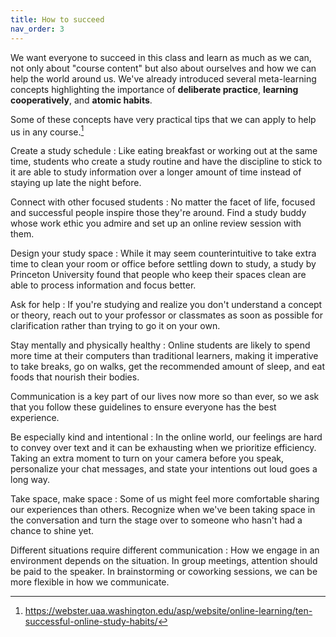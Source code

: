 ```yaml
---
title: How to succeed
nav_order: 3
---
```


We want everyone to succeed in this class and learn as much as we can, not only about "course content" but also about ourselves and how we can help the world around us. We've already introduced several meta-learning concepts highlighting the importance of **deliberate practice**, **learning cooperatively**, and **atomic habits**.

Some of these concepts have very practical tips that we can apply to help us in any course.[^1]

[^1]: <https://webster.uaa.washington.edu/asp/website/online-learning/ten-successful-online-study-habits/>

Create a study schedule
: Like eating breakfast or working out at the same time, students who create a study routine and have the discipline to stick to it are able to study information over a longer amount of time instead of staying up late the night before.

Connect with other focused students
: No matter the facet of life, focused and successful people inspire those they're around. Find a study buddy whose work ethic you admire and set up an online review session with them.

Design your study space
: While it may seem counterintuitive to take extra time to clean your room or office before settling down to study, a study by Princeton University found that people who keep their spaces clean are able to process information and focus better.

Ask for help
: If you're studying and realize you don't understand a concept or theory, reach out to your professor or classmates as soon as possible for clarification rather than trying to go it on your own.

Stay mentally and physically healthy
: Online students are likely to spend more time at their computers than traditional learners, making it imperative to take breaks, go on walks, get the recommended amount of sleep, and eat foods that nourish their bodies.

Communication is a key part of our lives now more so than ever, so we ask that you follow these guidelines to ensure everyone has the best experience.

Be especially kind and intentional
: In the online world, our feelings are hard to convey over text and it can be exhausting when we prioritize efficiency. Taking an extra moment to turn on your camera before you speak, personalize your chat messages, and state your intentions out loud goes a long way.

Take space, make space
: Some of us might feel more comfortable sharing our experiences than others. Recognize when we've been taking space in the conversation and turn the stage over to someone who hasn't had a chance to shine yet.

Different situations require different communication
: How we engage in an environment depends on the situation. In group meetings, attention should be paid to the speaker. In brainstorming or coworking sessions, we can be more flexible in how we communicate.
